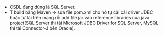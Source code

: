 - CSDL đang dùng là SQL Server.
- T build bằng Maven => sửa file pom.xml cho nó tự cài cái driver JDBC hoặc tự tải trên mạng rồi add file jar vào reference libraries của java project(SQL Server thì tải Microsoft JDBC Driver for SQL Server, MySQL thì tải Connector-J bên Oracle).
